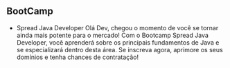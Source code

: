 ## BootCamp

- Spread Java Developer
Olá Dev, chegou o momento de você se tornar ainda mais potente para o mercado! Com o Bootcamp Spread Java Developer, você aprenderá sobre os principais fundamentos de Java e se especializará dentro desta área. Se inscreva agora, aprimore os seus domínios e tenha chances de contratação!


